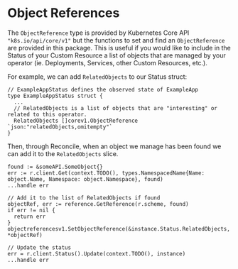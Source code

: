 Object References
=================

The `ObjectReference` type is provided by Kubernetes Core API
`"k8s.io/api/core/v1"` but the functions to set and find an `ObjectReference`
are provided in this package. This is useful if you would like
to include in the Status of your Custom Resource a list of objects
that are managed by your operator (ie. Deployments, Services, other
Custom Resources, etc.).

For example, we can add `RelatedObjects` to our Status struct:

```
// ExampleAppStatus defines the observed state of ExampleApp
type ExampleAppStatus struct {
  ...
  // RelatedObjects is a list of objects that are "interesting" or related to this operator.
  RelatedObjects []corev1.ObjectReference `json:"relatedObjects,omitempty"`
}
```

Then, through Reconcile, when an object we manage has been found we can add it to
the `RelatedObjects` slice.

```
found := &someAPI.SomeObject{}
err := r.client.Get(context.TODO(), types.NamespacedName{Name: object.Name, Namespace: object.Namespace}, found)
...handle err

// Add it to the list of RelatedObjects if found
objectRef, err := reference.GetReference(r.scheme, found)
if err != nil {
  return err
}
objectreferencesv1.SetObjectReference(&instance.Status.RelatedObjects, *objectRef)

// Update the status
err = r.client.Status().Update(context.TODO(), instance)
...handle err
```
